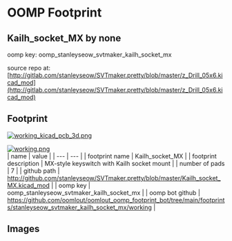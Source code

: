 # OOMP Footprint  
## Kailh_socket_MX  by none  
  
oomp key: oomp_stanleyseow_svtmaker_kailh_socket_mx  
  
source repo at: [http://gitlab.com/stanleyseow/SVTmaker.pretty/blob/master/z_Drill_05x6.kicad_mod](http://gitlab.com/stanleyseow/SVTmaker.pretty/blob/master/z_Drill_05x6.kicad_mod)  
## Footprint  
  
[![working_kicad_pcb_3d.png](working_kicad_pcb_3d_600.png)](working_kicad_pcb_3d.png)  
  
[![working.png](working_600.png)](working.png)  
| name | value | 
| --- | --- | 
| footprint name | Kailh_socket_MX | 
| footprint description | MX-style keyswitch with Kailh socket mount | 
| number of pads | 7 | 
| github path | http://github.com/stanleyseow/SVTmaker.pretty/blob/master/Kailh_socket_MX.kicad_mod | 
| oomp key | oomp_stanleyseow_svtmaker_kailh_socket_mx | 
| oomp bot github | https://github.com/oomlout/oomlout_oomp_footprint_bot/tree/main/footprints/stanleyseow_svtmaker_kailh_socket_mx/working | 
## Images  
